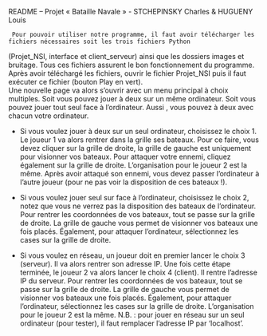 ﻿README – Projet « Bataille Navale » - STCHEPINSKY Charles & HUGUENY Louis

     Pour pouvoir utiliser notre programme, il faut avoir télécharger les fichiers nécessaires soit les trois fichiers Python 
(Projet_NSI, interface et client_serveur) ainsi que les dossiers images et bruitage. Tous ces fichiers assurent le bon 
fonctionnement du programme. Après avoir téléchargé les fichiers, ouvrir le fichier Projet_NSI puis il faut exécuter ce 
fichier (bouton Play en vert). 		
	Une nouvelle page va alors s’ouvrir avec un menu principal à choix multiples. Soit vous 
pouvez jouer à deux sur un même ordinateur. Soit vous pouvez jouer tout seul face à l’ordinateur. Aussi , vous pouvez à deux 
avec chacun votre ordinateur.

- Si vous voulez jouer à deux sur un seul ordinateur, choisissez le choix 1. Le joueur 1 va alors rentrer dans la grille ses 
bateaux. Pour ce faire, vous devez cliquer sur la grille de droite, la grille de gauche est uniquement pour visionner vos 
bateaux. Pour attaquer votre ennemi, cliquez également sur la grille de droite. L’organisation pour le joueur 2 est la même. 
Après avoir attaqué son ennemi, vous devez passer l’ordinateur à l’autre joueur (pour ne pas voir la disposition de ces 
bateaux !).

- Si vous voulez jouer seul sur face à l’ordinateur, choisissez le choix 2, notez que vous ne verrez pas la disposition des 
bateaux de l’ordinateur. Pour rentrer les coordonnées de vos bateaux, tout se passe sur la grille de droite. La grille de 
gauche vous permet de visionner vos bateaux une fois placés. Également, pour attaquer l’ordinateur, sélectionnez les cases 
sur la grille de droite.

- Si vous voulez en réseau, un joueur doit en premier lancer le choix 3 (serveur). Il va alors rentrer son adresse IP. Une fois
cette étape terminée, le joueur 2 va alors lancer le choix 4 (client). Il rentre l’adresse IP du serveur. Pour rentrer les 
coordonnées de vos bateaux, tout se passe sur la grille de droite. La grille de gauche vous permet de visionner vos bateaux
une fois placés. Également, pour attaquer l’ordinateur, sélectionnez les cases sur la grille de droite. L’organisation pour 
le joueur 2 est la même.
N.B. : pour jouer en réseau sur un seul ordinateur (pour tester), il faut remplacer l’adresse IP par ‘localhost’. 
